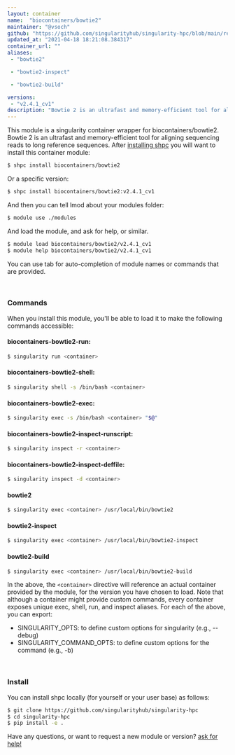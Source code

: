 ```yaml
---
layout: container
name:  "biocontainers/bowtie2"
maintainer: "@vsoch"
github: "https://github.com/singularityhub/singularity-hpc/blob/main/registry/biocontainers/bowtie2/container.yaml"
updated_at: "2021-04-18 18:21:08.384317"
container_url: ""
aliases:
 - "bowtie2"

 - "bowtie2-inspect"

 - "bowtie2-build"

versions:
 - "v2.4.1_cv1"
description: "Bowtie 2 is an ultrafast and memory-efficient tool for aligning sequencing reads to long reference sequences."
---
```


This module is a singularity container wrapper for biocontainers/bowtie2.
Bowtie 2 is an ultrafast and memory-efficient tool for aligning sequencing reads to long reference sequences.
After [installing shpc](#install) you will want to install this container module:

```bash
$ shpc install biocontainers/bowtie2
```

Or a specific version:

```bash
$ shpc install biocontainers/bowtie2:v2.4.1_cv1
```

And then you can tell lmod about your modules folder:

```bash
$ module use ./modules
```

And load the module, and ask for help, or similar.

```bash
$ module load biocontainers/bowtie2/v2.4.1_cv1
$ module help biocontainers/bowtie2/v2.4.1_cv1
```

You can use tab for auto-completion of module names or commands that are provided.

<br>

### Commands

When you install this module, you'll be able to load it to make the following commands accessible:

#### biocontainers-bowtie2-run:

```bash
$ singularity run <container>
```

#### biocontainers-bowtie2-shell:

```bash
$ singularity shell -s /bin/bash <container>
```

#### biocontainers-bowtie2-exec:

```bash
$ singularity exec -s /bin/bash <container> "$@"
```

#### biocontainers-bowtie2-inspect-runscript:

```bash
$ singularity inspect -r <container>
```

#### biocontainers-bowtie2-inspect-deffile:

```bash
$ singularity inspect -d <container>
```


#### bowtie2
       
```bash
$ singularity exec <container> /usr/local/bin/bowtie2
```


#### bowtie2-inspect
       
```bash
$ singularity exec <container> /usr/local/bin/bowtie2-inspect
```


#### bowtie2-build
       
```bash
$ singularity exec <container> /usr/local/bin/bowtie2-build
```



In the above, the `<container>` directive will reference an actual container provided
by the module, for the version you have chosen to load. Note that although a container
might provide custom commands, every container exposes unique exec, shell, run, and
inspect aliases. For each of the above, you can export:

 - SINGULARITY_OPTS: to define custom options for singularity (e.g., --debug)
 - SINGULARITY_COMMAND_OPTS: to define custom options for the command (e.g., -b)

<br>
  
### Install

You can install shpc locally (for yourself or your user base) as follows:

```bash
$ git clone https://github.com/singularityhub/singularity-hpc
$ cd singularity-hpc
$ pip install -e .
```

Have any questions, or want to request a new module or version? [ask for help!](https://github.com/singularityhub/singularity-hpc/issues)